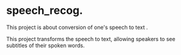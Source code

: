 # speech_recog.
This project is about conversion of one's speech to text .

This project transforms the speech to text, allowing speakers to see subtitles of their spoken words.
